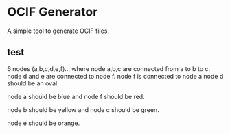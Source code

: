 # OCIF Generator

A simple tool to generate OCIF files.


## test

6 nodes (a,b,c,d,e,f)... where node a,b,c are connected from a to b to c. node d and e are connected to node f. node f is connected to node a
node d should be an oval.

node a should be blue and node f should be red.

node b should be yellow and node c should be green.

node e should be orange.

